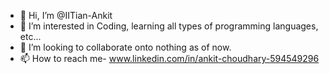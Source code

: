 - 👋 Hi, I’m @IITian-Ankit
- 👀 I’m interested in Coding, learning all types of programming languages, etc...
- 💞️ I’m looking to collaborate onto nothing as of now.
- 📫 How to reach me- www.linkedin.com/in/ankit-choudhary-594549296

<!---
IITian-Ankit/IITian-Ankit is a ✨ special ✨ repository because its `README.md` (this file) appears on your GitHub profile.
You can click the Preview link to take a look at your changes.
--->
